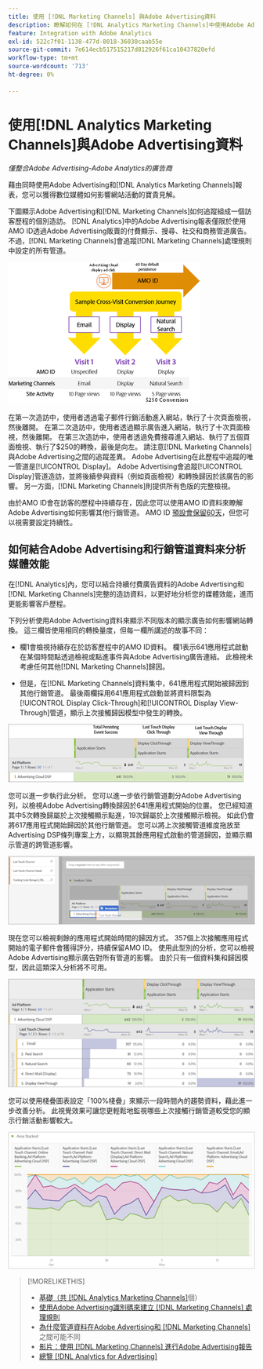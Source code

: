 ```yaml
---
title: 使用 [!DNL Marketing Channels] 與Adobe Advertising資料
description: 瞭解如何在 [!DNL Analytics Marketing Channels]中使用Adobe Advertising資料。
feature: Integration with Adobe Analytics
exl-id: 522c7f01-1138-477d-8018-36030caab55e
source-git-commit: 7e614ecb517515217d812926f61ca10437820efd
workflow-type: tm+mt
source-wordcount: '713'
ht-degree: 0%

---
```


# 使用[!DNL Analytics Marketing Channels]與Adobe Advertising資料

*僅整合Adobe Advertising-Adobe Analytics的廣告商*

藉由同時使用Adobe Advertising和[!DNL Analytics Marketing Channels]報表，您可以獲得數位媒體如何影響網站活動的寶貴見解。

<!-- from video: By using Marketing Channels with your Adobe Advertising data, you can get a more holistic view of how your advertising efforts are affecting site behavior. In particular, you can see the value of your view-through and click-through data, and how your advertising assists or is assisted by other channels. -->

下圖顯示Adobe Advertising和[!DNL Marketing Channels]如何追蹤組成一個訪客歷程的個別造訪。 [!DNL Analytics]中的Adobe Advertising報表僅限於使用AMO ID透過Adobe Advertising販賣的付費顯示、搜尋、社交和商務管道廣告。 不過，[!DNL Marketing Channels]會追蹤[!DNL Marketing Channels]處理規則中設定的所有管道。

![Adobe Advertising和[!DNL Marketing Channels]如何追蹤訪客歷程中的個別造訪](/help/integrations/assets/a4adc-mc-sample-journey2.png)

在第一次造訪中，使用者透過電子郵件行銷活動進入網站，執行了十次頁面檢視，然後離開。 在第二次造訪中，使用者透過顯示廣告進入網站，執行了十次頁面檢視，然後離開。 在第三次造訪中，使用者透過免費搜尋進入網站、執行了五個頁面檢視、執行了$250的轉換，最後是向左。 請注意[!DNL Marketing Channels]與Adobe Advertising之間的追蹤差異。 Adobe Advertising在此歷程中追蹤的唯一管道是[!UICONTROL Display]。 Adobe Advertising會追蹤[!UICONTROL Display]管道造訪，並將後續參與資料（例如頁面檢視）和轉換歸因於該廣告的影響。 另一方面，[!DNL Marketing Channels]則提供所有色版的完整檢視。

由於AMO ID會在訪客的歷程中持續存在，因此您可以使用AMO ID資料來瞭解Adobe Advertising如何影響其他行銷管道。 AMO ID [預設會保留60天](/help/integrations/analytics/overview.md)，但您可以視需要設定持續性。

## 如何結合Adobe Advertising和行銷管道資料來分析媒體效能

在[!DNL Analytics]內，您可以結合持續付費廣告資料的Adobe Advertising和[!DNL Marketing Channels]完整的造訪資料，以更好地分析您的媒體效能，進而更能影響客戶歷程。

下列分析使用Adobe Advertising資料來顯示不同版本的顯示廣告如何影響網站轉換。 這三欄皆使用相同的轉換量度，但每一欄所講述的故事不同：

* 欄1會檢視持續存在於訪客歷程中的AMO ID資料。 欄1表示641應用程式啟動在某個時間點透過檢視或點進事件與Adobe Advertising廣告連結。 此檢視未考慮任何其他[!DNL Marketing Channels]歸因。

* 但是，在[!DNL Marketing Channels]資料集中，641應用程式開始被歸因到其他行銷管道。 最後兩欄採用641應用程式啟動並將資料限製為[!UICONTROL Display Click-Through]和[!UICONTROL Display View-Through]管道，顯示上次接觸歸因模型中發生的轉換。

![顯示廣告如何影響網站轉換的範例](/help/integrations/assets/a4adc-mc-display-impact.png)

您可以進一步執行此分析。 您可以進一步依行銷管道劃分Adobe Advertising列，以檢視Adobe Advertising轉換歸因於641應用程式開始的位置。 您已經知道其中5次轉換歸屬於上次接觸顯示點進，19次歸屬於上次接觸顯示檢視。 如此仍會將617應用程式開始歸因於其他行銷管道。 您可以將上次接觸管道維度拖放至Advertising DSP條列專案上方，以顯現其餘應用程式啟動的管道歸因，並顯示顯示管道的跨管道影響。

![如何新增上次接觸管道維度](/help/integrations/assets/a4adc-mc-display-impact-ltc.png)

現在您可以檢視剩餘的應用程式開始時間的歸因方式。 357個上次接觸應用程式開始的電子郵件會獲得評分，持續保留AMO ID。 使用此型別的分析，您可以檢視Adobe Advertising顯示廣告對所有管道的影響。 由於只有一個資料集和歸因模型，因此這類深入分析將不可用。

![顯示管道的跨管道影響範例](/help/integrations/assets/a4adc-mc-display-impact-x-channel.png)

您可以使用棧疊圖表設定「100%棧疊」來顯示一段時間內的趨勢資料，藉此進一步改善分析。 此視覺效果可讓您更輕鬆地監視哪些上次接觸行銷管道較受您的顯示行銷活動影響較大。

![顯示管道的趨勢跨管道影響範例](/help/integrations/assets/a4adc-mc-display-impact-x-channel-trend.png)

>[!MORELIKETHIS]
>
>* [基礎（共 [!DNL Analytics Marketing Channels]](mc-overview.md)個）
>* [使用Adobe Advertising識別碼來建立 [!DNL Marketing Channels] 處理規則](mc-ids.md)
>* [為什麼管道資料在Adobe Advertising和 [!DNL Marketing Channels]](mc-data-variances.md)之間可能不同
>* [影片：使用 [!DNL Marketing Channels] 進行Adobe Advertising報告](https://experienceleague.adobe.com/docs/advertising-learn/tutorials/analytics/analytics-reporting-a4adc.html)
>* [總覽 [!DNL Analytics for Advertising]](/help/integrations/analytics/overview.md)
